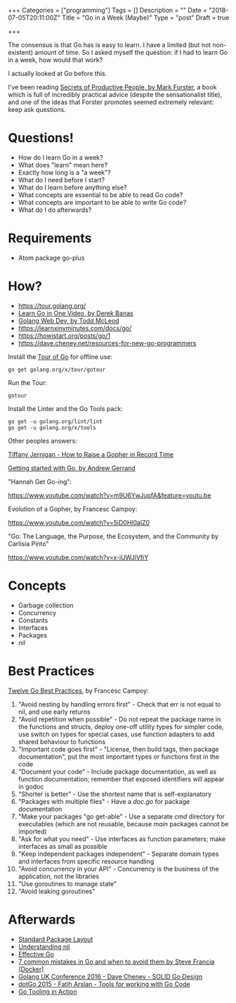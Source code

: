 +++
Categories = ["programming"]
Tags = []
Description = ""
Date = "2018-07-05T20:11:00Z"
Title = "Go in a Week (Maybe)"
Type = "post"
Draft = true

+++

The consensus is that Go has is easy to learn. I have a limited (but not non-existent)
amount of time. So I asked myself the question: if I had to learn Go in a week, how
would that work?

<!--more-->

I actually looked at Go before this.

I've been reading
[Secrets of Productive People, by Mark Forster](http://markforster.squarespace.com/), a
book which is full of incredibly practical advice (despite the sensationalist title),
and one of the ideas that Forster promotes seemed extremely relevant: keep ask
questions.

# Questions!

- How do I learn Go in a week?
- What does "learn" mean here?
- Exactly how long is a "a week"?
- What do I need before I start?
- What do I learn before anything else?
- What concepts are essential to be able to read Go code?
- What concepts are important to be able to write Go code?
- What do I do afterwards?

# Requirements

- Atom package go-plus

# How?

- https://tour.golang.org/
- [Learn Go in One Video, by Derek Banas](https://www.youtube.com/watch?v=CF9S4QZuV30)
- [Golang Web Dev, by Todd McLeod](https://www.youtube.com/watch?v=Xfd24pMt_Q8&list=PLSak_q1UXfPrPJ3s7v43CMH9iMa4Dvh4X)
- https://learnxinyminutes.com/docs/go/
- https://howistart.org/posts/go/1
- https://dave.cheney.net/resources-for-new-go-programmers

Install the [Tour of Go](https://tour.golang.org/) for offline use:

    go get golang.org/x/tour/gotour

Run the Tour:

    gotour

Install the Linter and the Go Tools pack:

    go get -u golang.org/lint/lint
    go get -u golang.org/x/tools

Other peoples answers:

[Tiffany Jernigan - How to Raise a Gopher in Record Time](https://youtu.be/85-ii6Dgi1s?list=PLDWZ5uzn69eyh791ZTkEA9OaTxVpGY8_g)

[Getting started with Go, by Andrew Gerrand](https://www.youtube.com/watch?v=2KmHtgtEZ1s)

"Hannah Get Go-ing":

https://www.youtube.com/watch?v=m9U6YwJupfA&feature=youtu.be

Evolution of a Gopher, by Francesc Campoy:

https://www.youtube.com/watch?v=5iD0Hl0alZ0

"Go: The Language, the Purpose, the Ecosystem, and the Community by Carlisia Pinto"

https://www.youtube.com/watch?v=x-iUWJlVfiY

# Concepts

- Garbage collection
- Concurrency
- Constants
- Interfaces
- Packages
- _nil_

# Best Practices

[Twelve Go Best Practices](https://youtu.be/8D3Vmm1BGoY), by Francesc Campoy:

1.  "Avoid nesting by handling errors first" - Check that err is not equal to nil, and
    use early returns
2.  "Avoid repetition when possible" - Do not repeat the package name in the functions
    and structs, deploy one-off utility types for simpler code, use switch on types for
    special cases, use function adapters to add shared behaviour to functions
3.  "Important code goes first" - "License, then build tags, then package
    documentation", put the most important types or functions first in the code
4.  "Document your code" - Include package documentation, as well as function
    documentation; remember that exposed identifiers will appear in godoc
5.  "Shorter is better" - Use the shortest name that is self-explanatory
6.  "Packages with multiple files" - Have a _doc.go_ for package documentation
7.  "Make your packages "go get-able" - Use a separate _cmd_ directory for executables
    (which are not reusable, because _main_ packages cannot be imported)
8.  "Ask for what you need" - Use interfaces as function parameters; make interfaces as
    small as possible
9.  "Keep independent packages independent" - Separate domain types and interfaces from
    specific resource handling
10. "Avoid concurrency in your API" - Concurrency is the business of the application,
    not the libraries
11. "Use goroutines to manage state"
12. "Avoid leaking goroutines"

# Afterwards

- [Standard Package Layout](https://medium.com/@benbjohnson/standard-package-layout-7cdbc8391fc1#.epus9ggex)
- [Understanding nil](https://www.youtube.com/watch?v=ynoY2xz-F8s)
- [Effective Go](???)
- [7 common mistakes in Go and when to avoid them by Steve Francia (Docker)](https://www.youtube.com/watch?v=29LLRKIL_TI)
- [Golang UK Conference 2016 - Dave Cheney - SOLID Go Design](https://www.youtube.com/watch?v=zzAdEt3xZ1M)
- [dotGo 2015 - Fatih Arslan - Tools for working with Go Code](https://www.youtube.com/watch?v=wqN-l4OrMP4)
- [Go Tooling in Action](https://www.youtube.com/watch?v=uBjoTxosSys)
